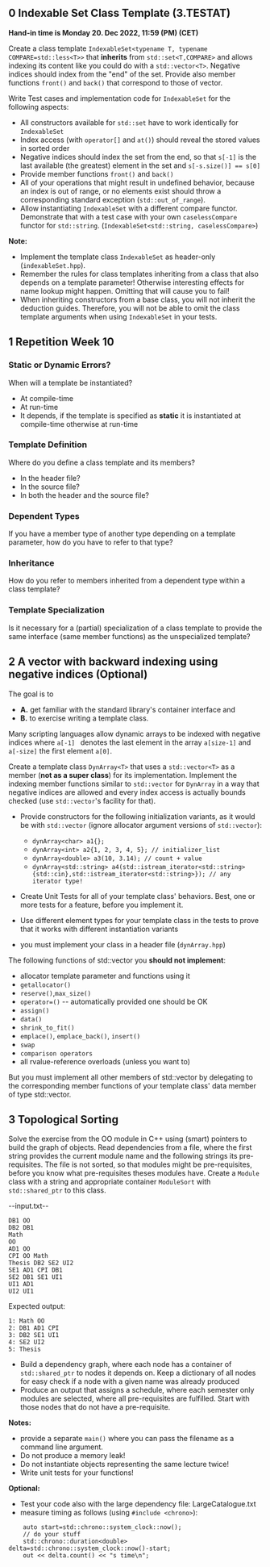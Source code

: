 ## 0 Indexable Set Class Template (3.TESTAT)

**Hand-in time is Monday 20. Dec 2022, 11:59 (PM) (CET)**

Create a class template `IndexableSet<typename T, typename COMPARE=std::less<T>>` that **inherits** from `std::set<T,COMPARE>` and allows indexing its content like you could do with a `std::vector<T>`. Negative indices should index from the "end" of the set. Provide also member functions `front()` and `back()` that correspond to those of vector.

Write Test cases and implementation code for `IndexableSet` for the following aspects:
*  All constructors available for `std::set` have to work identically for `IndexableSet`
*  Index access (with `operator[]` and `at()`) should reveal the stored values in sorted order
*  Negative indices should index the set from the end, so that `s[-1]` is the last available (the greatest) element in the set and `s[-s.size()] == s[0] `
*  Provide member functions `front()` and `back()`
*  All of your operations that might result in undefined behavior, because an index is out of range, or no elements exist should throw a corresponding standard exception (`std::out_of_range`).
*  Allow instantiating `IndexableSet` with a different compare functor. Demonstrate that with a test case with your own `caselessCompare` functor for `std::string`. (`IndexableSet<std::string, caselessCompare>`)

**Note:**
*  Implement the template class `IndexableSet` as header-only (`indexableSet.hpp`).
*  Remember the rules for class templates inheriting from a class that also depends on a template parameter! Otherwise interesting effects for name lookup might happen. Omitting that will cause you to fail!
*  When inheriting constructors from a base class, you will not inherit the deduction guides. Therefore, you will not be able to omit the class template arguments when using `IndexableSet` in your tests.
<!-- *  We have added the possibility to submit your `IndexableSet` implementation to [ALF](https://alf-uploader.sifs0005.infs.ch/)
  *  You are expected to upload a file named `IndexableSet.h` that contains your template, defined in the global namespace.
  *  We extended the checking automation to catch segmentation faults (program crashes due to illegal memory access) which are likely for this exercise. If your program compiles successfully but the test results print something similiar to what you see below, you should probably check your index acesses:
```
*** Segmentation fault
Register dump:

 RAX: 0000000000000000   RBX: 0000000000000001   RCX: 0000000000aaf540
 RDX: 0000000000000000   RSI: ffffffffffffffff   RDI: 00007ffea1cb7098
 RBP: 00007ffea1cb6fa0   R8 : 0000000000aaecd0   R9 : 00007fb41f637600
 R10: 00000000000003b3   R11: 00007fb41f406ee0   R12: 0000000000aafa40
 R13: 00007ffea1cb7fb0   R14: 0000000000000000   R15: 0000000000000000
 RSP: 00007ffea1cb6f88
``` -->

## 1 Repetition Week 10
### Static or Dynamic Errors?
When will a template be instantiated? 
*  At compile-time
*  At run-time
*  It depends, if the template is specified as **static** it is instantiated at compile-time otherwise at run-time

### Template Definition
Where do you define a class template and its members?
*  In the header file?
*  In the source file?
*  In both the header and the source file?

### Dependent Types
If you have a member type of another type depending on a template parameter, how do you have to refer to that type?

### Inheritance
How do you refer to members inherited from a dependent type within a class template?

### Template Specialization
Is it necessary for a (partial) specialization of a class template to provide the same interface (same member functions) as the unspecialized template?

## 2 A vector with backward indexing using negative indices (Optional)

The goal is to
  - **A.** get familiar with the standard library's container interface and
  - **B.** to exercise writing a template class.

Many scripting languages allow dynamic arrays to be indexed with negative indices where `a[-1] ` denotes the last element in the array `a[size-1]` and `a[-size]` the first element `a[0]`.

Create a template class `DynArray<T>` that uses a `std::vector<T>` as a member (**not as a super class**) for its implementation. Implement the indexing member functions similar to `std::vector` for `DynArray` in a way that negative indices are allowed and every index access is actually bounds checked (use `std::vector`'s facility for that).

*  Provide constructors for the following initialization variants, as it would be with `std::vector` (ignore allocator argument versions of `std::vector`):
    * `dynArray<char> a1{};`
    * `dynArray<int> a2{1, 2, 3, 4, 5}; // initializer_list`
    * `dynArray<double> a3(10, 3.14); // count + value`
    * `dynArray<std::string> a4(std::istream_iterator<std::string>{std::cin},std::istream_iterator<std::string>}); // any iterator type!`

*  Create Unit Tests for all of your template class' behaviors. Best, one or more tests for a feature, before you implement it.
  *  Use different element types for your template class in the tests to prove that it works with different instantiation variants
  *  you must implement your class in a header file (`dynArray.hpp`)

The following functions of std::vector you **should not implement**:
*  allocator template parameter and functions using it
*  `getallocator()`
*  `reserve()`,`max_size()`
*  `operator=()` -- automatically provided one should be OK
*  `assign()`
*  `data()`
*  `shrink_to_fit()`
*  `emplace()`, `emplace_back()`, `insert()`
*  `swap`
*  `comparison operators`
*  all rvalue-reference overloads (unless you want to)

But you must implement all other members of std::vector by delegating to the corresponding member functions of your template class' data member of type std::vector.

## 3 Topological Sorting

Solve the exercise from the OO module in C++ using (smart) pointers to build the graph of objects.
Read dependencies from a file, where the first string provides the current module name and the following strings its pre-requisites.
The file is not sorted, so that modules might be pre-requisites, before you know what pre-requisites theses modules have.
Create a `Module` class with a string and appropriate container `ModuleSort` with `std::shared_ptr` to this class.

--input.txt--
```
DB1 OO
DB2 DB1
Math
OO
AD1 OO
CPI OO Math
Thesis DB2 SE2 UI2
SE1 AD1 CPI DB1
SE2 DB1 SE1 UI1
UI1 AD1
UI2 UI1
```

Expected output:
```
1: Math OO
2: DB1 AD1 CPI
3: DB2 SE1 UI1
4: SE2 UI2
5: Thesis
```

* Build a dependency graph, where each node has a container of `std::shared_ptr` to nodes it depends on.
  Keep a dictionary of all nodes for easy check if a node with a given name was already produced
* Produce an output that assigns a schedule, where each semester only modules are selected, where all pre-requisites are fulfilled.
  Start with those nodes that do not have a pre-requisite.

**Notes:**
* provide a separate `main()` where you can pass the filename as a command line argument.
* Do not produce a memory leak!
* Do not instantiate objects representing the same lecture twice!
* Write unit tests for your functions!

**Optional:**
* Test your code also with the large dependency file: LargeCatalogue.txt
* measure timing as follows (using `#include <chrono>`):
```
    auto start=std::chrono::system_clock::now();
    // do your stuff
    std::chrono::duration<double> delta=std::chrono::system_clock::now()-start;
    out << delta.count() << "s time\n";
```

<!-- *See the "Skripte Server" for details on the old OO assignment:*
https://skripte.hsr.ch/Informatik/Fachbereich/Objektorientierte_Programmierung/OO/Fr%c3%bchere_Vorlesung_HS_2017/%c3%9cbungen/08_Collections_TESTAT2/ -->
